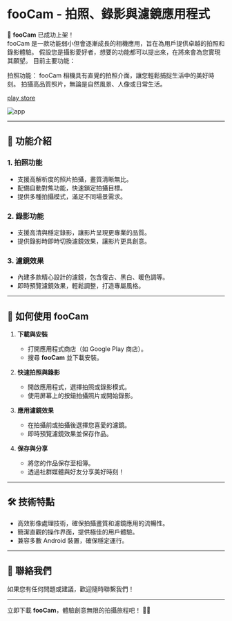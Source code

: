 # fooCam - 拍照、錄影與濾鏡應用程式

🎉 **fooCam** 已成功上架！  
fooCam 是一款功能弱小但會逐漸成長的相機應用，旨在為用戶提供卓越的拍照和錄影體驗。 假設您是攝影愛好者，想要的功能都可以提出來，在將來會為您實現其願望。
目前主要功能：

拍照功能： fooCam 相機具有直覺的拍照介面，讓您輕鬆捕捉生活中的美好時刻。 拍攝高品質照片，無論是自然風景、人像或日常生活。

[play store](https://play.google.com/store/apps/details?id=com.aya.acam)

![app](app-demo.png)

---

## 📸 **功能介紹**

### 1. **拍照功能**
- 支援高解析度的照片拍攝，畫質清晰無比。
- 配備自動對焦功能，快速鎖定拍攝目標。
- 提供多種拍攝模式，滿足不同場景需求。

### 2. **錄影功能**
- 支援高清與穩定錄影，讓影片呈現更專業的品質。
- 提供錄影時即時切換濾鏡效果，讓影片更具創意。

### 3. **濾鏡效果**
- 內建多款精心設計的濾鏡，包含復古、黑白、暖色調等。
- 即時預覽濾鏡效果，輕鬆調整，打造專屬風格。

---

## 🚀 **如何使用 fooCam**

1. **下載與安裝**
    - 打開應用程式商店（如 Google Play 商店）。
    - 搜尋 **fooCam** 並下載安裝。

2. **快速拍照與錄影**
    - 開啟應用程式，選擇拍照或錄影模式。
    - 使用屏幕上的按鈕拍攝照片或開始錄影。

3. **應用濾鏡效果**
    - 在拍攝前或拍攝後選擇您喜愛的濾鏡。
    - 即時預覽濾鏡效果並保存作品。

4. **保存與分享**
    - 將您的作品保存至相簿。
    - 透過社群媒體與好友分享美好時刻！

---

## 🛠 **技術特點**
- 高效影像處理技術，確保拍攝畫質和濾鏡應用的流暢性。
- 簡潔直觀的操作界面，提供極佳的用戶體驗。
- 兼容多數 Android 裝置，確保穩定運行。

---

## 💬 **聯絡我們**
如果您有任何問題或建議，歡迎隨時聯繫我們！  

---

立即下載 **fooCam**，體驗創意無限的拍攝旅程吧！ 🎥✨
